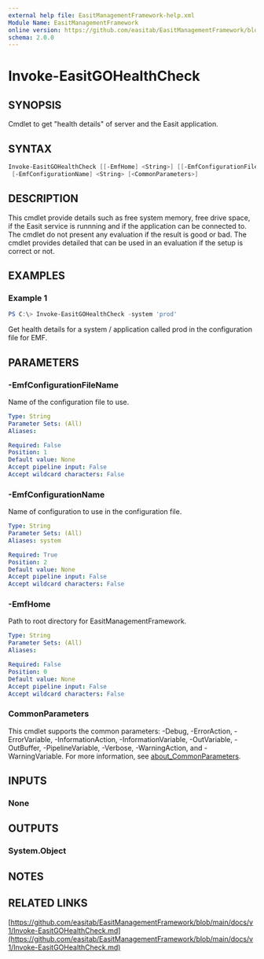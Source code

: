 ```yaml
---
external help file: EasitManagementFramework-help.xml
Module Name: EasitManagementFramework
online version: https://github.com/easitab/EasitManagementFramework/blob/development/docs/v1/Invoke-EasitGOHealthCheck.md
schema: 2.0.0
---
```


# Invoke-EasitGOHealthCheck

## SYNOPSIS

Cmdlet to get "health details" of server and the Easit application.

## SYNTAX

```powershell
Invoke-EasitGOHealthCheck [[-EmfHome] <String>] [[-EmfConfigurationFileName] <String>]
 [-EmfConfigurationName] <String> [<CommonParameters>]
```

## DESCRIPTION

This cmdlet provide details such as free system memory, free drive space, if the Easit service is runnning and if the application can be connected to. The cmdlet do not present any evaluation if the result is good or bad. The cmdlet provides detailed that can be used in an evaluation if the setup is correct or not.

## EXAMPLES

### Example 1

```powershell
PS C:\> Invoke-EasitGOHealthCheck -system 'prod'
```

Get health details for a system / application called prod in the configuration file for EMF. 

## PARAMETERS

### -EmfConfigurationFileName

Name of the configuration file to use.

```yaml
Type: String
Parameter Sets: (All)
Aliases:

Required: False
Position: 1
Default value: None
Accept pipeline input: False
Accept wildcard characters: False
```

### -EmfConfigurationName

Name of configuration to use in the configuration file.

```yaml
Type: String
Parameter Sets: (All)
Aliases: system

Required: True
Position: 2
Default value: None
Accept pipeline input: False
Accept wildcard characters: False
```

### -EmfHome

Path to root directory for EasitManagementFramework.

```yaml
Type: String
Parameter Sets: (All)
Aliases:

Required: False
Position: 0
Default value: None
Accept pipeline input: False
Accept wildcard characters: False
```

### CommonParameters

This cmdlet supports the common parameters: -Debug, -ErrorAction, -ErrorVariable, -InformationAction, -InformationVariable, -OutVariable, -OutBuffer, -PipelineVariable, -Verbose, -WarningAction, and -WarningVariable. For more information, see [about_CommonParameters](http://go.microsoft.com/fwlink/?LinkID=113216).

## INPUTS

### None
## OUTPUTS

### System.Object
## NOTES

## RELATED LINKS

[https://github.com/easitab/EasitManagementFramework/blob/main/docs/v1/Invoke-EasitGOHealthCheck.md](https://github.com/easitab/EasitManagementFramework/blob/main/docs/v1/Invoke-EasitGOHealthCheck.md)

